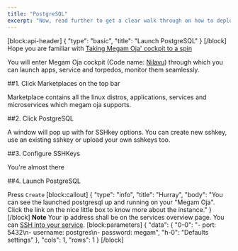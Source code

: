 ```yaml
---
title: "PostgreSQL"
excerpt: "Now, read further to get a clear walk through on how to deploy a SQL data store service."
---
```

[block:api-header]
{
  "type": "basic",
  "title": "Launch PostgreSQL"
}
[/block]
Hope you are familiar with [Taking Megam Oja' cockpit to a spin](doc:taking-megam-oja-to-a-spin)

You will enter Megam Oja cockpit (Code name: [Nilavu](https://github.com/megamsys/nilavu.git)) through which you can launch apps, service and torpedos, monitor them seamlessly.

##1. Click Marketplaces on the top bar 

Marketplace contains all the linux distros,  applications, services and microservices which megam oja supports. 

##2. Click PostgreSQL

A window will pop up with for SSHkey options. You can create new sshkey, use an existing sshkey or upload your own sshkeys too. 

##3. Configure SSHKeys

You're almost there

##4. Launch PostgreSQL

Press `Create` 
[block:callout]
{
  "type": "info",
  "title": "Hurray",
  "body": "You can see the launched postgresql up and running on your \"Megam Oja\". Click the link on the nice little box to know more about the instance."
}
[/block]
**Note** Your ip address shall be on the services overview page. You can [SSH into your service](doc:ssh-into-your-torpedo).
[block:parameters]
{
  "data": {
    "0-0": "- port: 5432\n- username: postgres\n- password: megam",
    "h-0": "Defaults settings"
  },
  "cols": 1,
  "rows": 1
}
[/block]